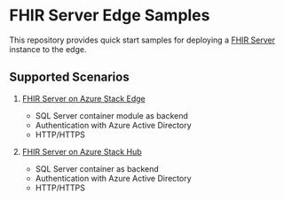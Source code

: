 # FHIR Server Edge Samples

This repository provides quick start samples for deploying a [FHIR Server](https://github.com/microsoft/fhir-server) instance to the edge. 


## Supported Scenarios

1. [FHIR Server on Azure Stack Edge](./azure-stack-edge)
    - SQL Server container module as backend
    - Authentication with Azure Active Directory
    - HTTP/HTTPS

1. [FHIR Server on Azure Stack Hub](./azure-stack-hub)
    - SQL Server container as backend
    - Authentication with Azure Active Directory
    - HTTP/HTTPS